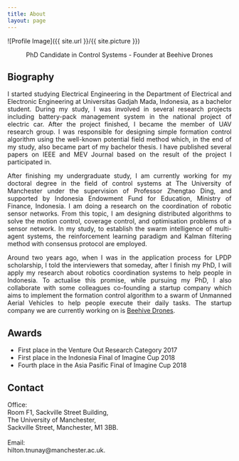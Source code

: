 ```yaml
---
title: About
layout: page
---
```

![Profile Image]({{ site.url }}/{{ site.picture }})
<p align="center"> PhD Candidate in Control Systems - Founder at Beehive Drones</p>

## Biography

<p align="justify">I started studying Electrical Engineering in the Department of Electrical and Electronic Engineering at
Universitas Gadjah Mada, Indonesia, as a bachelor student. During my study, I was involved in several research projects including battery-pack management system in the national project of electric car. After the project finished, I became the member of UAV research group. I was responsible for designing simple formation control algorithm using the well-known potential field method which, in the end of my study, also became part of my bachelor thesis. I have published several papers on IEEE and MEV Journal based on the result of the project I participated in.
</p>

<p align="justify">After finishing my undergraduate study, I am currently working for my doctoral degree in the field of control systems at The University of Manchester under the supervision of Professor Zhengtao Ding, and supported by Indonesia Endowment Fund for Education, Ministry of Finance, Indonesia. I am doing a research on the coordination of robotic sensor networks. From this topic, I am designing distributed algorithms to solve the motion control, coverage control, and optimisation problems of a sensor network. In my study, to establish the swarm intelligence of multi-agent systems, the reinforcement learning paradigm and Kalman filtering method with consensus protocol are employed.</p>

<p align="justify">Around two years ago, when I was in the application process for LPDP scholarship, I told the interviewers that someday, after I finish my PhD, I will apply my research about robotics coordination systems to help people in Indonesia. To actualise this promise, while pursuing my PhD, I also collaborate with some colleagues co-founding a startup company which aims to implement the formation control algorithm to a swarm of Unmanned Aerial Vehicles to help people execute their daily tasks. The startup company we are currently working on is <a href="http://www.bvdrones.com/">Beehive Drones</a>.</p>

## Awards

<ul class="awards">
	<li>First place in the Venture Out Research Category 2017</li>
	<li>First place in the Indonesia Final of Imagine Cup 2018</li>
	<li>Fourth place in the Asia Pasific Final of Imagine Cup 2018</li>
</ul>

## Contact
<p>Office:<br>
Room F1, Sackville Street Building,<br>
The University of Manchester,<br>
Sackville Street, Manchester, M1 3BB.<br>
<br>
Email: <br>
hilton.tnunay@manchester.ac.uk.
</p>